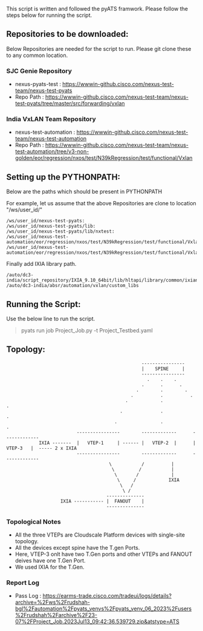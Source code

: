 This script is written and followed the pyATS framwork.
Please follow the steps below for running the script.

## **Repositories to be downloaded:**
Below Repositories are needed for the script to run. Please git clone these to any common location.

### SJC Genie Repository
- nexus-pyats-test : https://wwwin-github.cisco.com/nexus-test-team/nexus-test-pyats
- Repo Path : https://wwwin-github.cisco.com/nexus-test-team/nexus-test-pyats/tree/master/src/forwarding/vxlan

### India VxLAN Team Repository
- nexus-test-automation : https://wwwin-github.cisco.com/nexus-test-team/nexus-test-automation
- Repo Path : https://wwwin-github.cisco.com/nexus-test-team/nexus-test-automation/tree/v3-non-golden/eor/regression/nxos/test/N39kRegression/test/functional/Vxlan

## **Setting up the PYTHONPATH:**

Below are the paths which should be present in PYTHONPATH

For example, let us assume that the above Repositories are clone to location "/ws/user_id/"

```
/ws/user_id/nexus-test-pyats:
/ws/user_id/nexus-test-pyats/lib:
/ws/user_id/nexus-test-pyats/lib/nxtest:
/ws/user_id/nexus-test-automation/eor/regression/nxos/test/N39kRegression/test/functional/Vxlan:
/ws/user_id/nexus-test-automation/eor/regression/nxos/test/N39kRegression/test/functional/Vxlan/VxLAN_PYlib:
```

Finally add IXIA library path.
```
/auto/dc3-india/script_repository/IXIA_9.10_64bit/lib/hltapi/library/common/ixiangpf/python
/auto/dc3-india/absr/automation/vxlan/custom_libs
```

## **Running the Script:**
Use the below line to run the script.
> pyats run job Project_Job.py -t Project_Testbed.yaml 

## **Topology:**

```
                                                  ----------------
                                                  |    SPINE     |
                                                  ----------------
                                                    .    .    .
                                                  .      .      .
                                                .        .        .
                                              .          .          .
                                            .            .            .
                                          .              .              .
                                        .                .                .
                          ----------------        -------------      -------------
            IXIA -------  |   VTEP-1     | ------ |   VTEP-2  |      |  VTEP-3   |  ----- 2 x IXIA
                          ----------------        -------------      -------------
                                      \           /          |
                                       \         /           |
                                        \       /            |
                                         \     /            IXIA
                                          \   /                           
                                           \ /                            
                                     -------------- 
                    IXIA ----------- |  FANOUT    | 
                                     -------------- 
```

### Topological Notes

- All the three VTEPs are Cloudscale Platform devices with single-site topology.
- All the devices except spine have the T.gen Ports.
- Here, VTEP-3 onlt have two T.Gen ports and other VTEPs and FANOUT deives have one T.Gen Port.
- We used IXIA for the T.Gen.

### Report Log

- Pass Log : https://earms-trade.cisco.com/tradeui/logs/details?archive=%2Fws%2Frudshah-bgl%2Fautomation%2Fpyats_venvs%2Fpyats_venv_06_2023%2Fusers%2Frudshah%2Farchive%2F23-07%2FProject_Job.2023Jul13_09:42:36.539729.zip&atstype=ATS